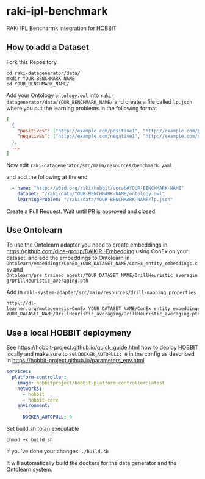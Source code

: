 # raki-ipl-benchmark
RAKI IPL Bencharmk integration for HOBBIT

## How to add a Dataset

Fork this Repository.

```
cd raki-datagenerator/data/
mkdir YOUR_BENCHMARK_NAME
cd YOUR_BENCHMARK_NAME/
```

Add your Ontology `ontology.owl` into `raki-datagenerator/data/YOUR_BENCHMARK_NAME/` and create a file called `lp.json` where you put the learning problems in the following format

```json
[
  {
    "positives": ["http://example.com/positive1", "http://example.com/positive2" ...],
    "negatives": ["http://example.com/negative1", "http://example.com/negative2" ...]
  },
  ...
]
```

Now edit `raki-datagenerator/src/main/resources/benchmark.yaml`

and add the following at the end
```yaml
  - name: "http://w3id.org/raki/hobbit/vocab#YOUR-BENCHMARK-NAME"
    dataset: "/raki/data/YOUR-BENCHMARK-NAME/ontology.owl"
    learningProblem: "/raki/data/YOUR-BENCHMARK-NAME/lp.json"
```

Create a Pull Request. Wait until PR is approved and closed. 

## Use Ontolearn 

To use the Ontolearn adapter you need to create embeddings in https://github.com/dice-group/DAIKIRI-Embedding using ConEx on your dataset. 
and add the embeddings to Ontolearn in `Ontolearn/embeddings/ConEx_YOUR_DATASET_NAME/ConEx_entity_embeddings.csv` and `Ontolearn/pre_trained_agents/YOUR_DATASET_NAME/DrillHeuristic_averaging/DrillHeuristic_averaging.pth`

Add in `raki-system-adapter/src/main/resources/drill-mapping.properties` 

```properties
http\://dl-learner.org/mutagenesis=ConEx_YOUR_DATASET_NAME/ConEx_entity_embeddings.csv, YOUR_DATASET_NAME/DrillHeuristic_averaging/DrillHeuristic_averaging.pth
```

## Use a local HOBBIT deploymeny

See https://hobbit-project.github.io/quick_guide.html how to deploy HOBBIT locally and make sure to set `DOCKER_AUTOPULL: 0` in the config as described in https://hobbit-project.github.io/parameters_env.html  

```yaml
services:
  platform-controller:
    image: hobbitproject/hobbit-platform-controller:latest
    networks:
      - hobbit
      - hobbit-core
    environment:
      ...
      DOCKER_AUTOPULL: 0
```


Set build.sh to an executable

`chmod +x build.sh`

If you've done your changes:
`./build.sh` 

It will automatically build the dockers for the data generator and the Ontolearn system. 
